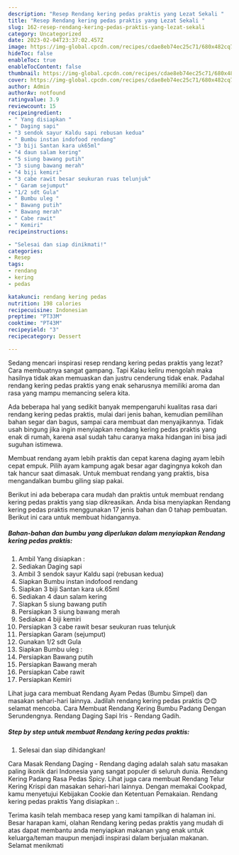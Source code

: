 ```yaml
---
description: "Resep Rendang kering pedas praktis yang Lezat Sekali "
title: "Resep Rendang kering pedas praktis yang Lezat Sekali "
slug: 162-resep-rendang-kering-pedas-praktis-yang-lezat-sekali
category: Uncategorized
date: 2023-02-04T23:37:02.457Z
image: https://img-global.cpcdn.com/recipes/cdae8eb74ec25c71/680x482cq70/rendang-kering-pedas-praktis-foto-resep-utama.jpg
hideToc: false
enableToc: true
enableTocContent: false
thumbnail: https://img-global.cpcdn.com/recipes/cdae8eb74ec25c71/680x482cq70/rendang-kering-pedas-praktis-foto-resep-utama.jpg
cover: https://img-global.cpcdn.com/recipes/cdae8eb74ec25c71/680x482cq70/rendang-kering-pedas-praktis-foto-resep-utama.jpg
author: Admin
authorAv: notfound
ratingvalue: 3.9
reviewcount: 15
recipeingredient:
- " Yang disiapkan "
- " Daging sapi"
- "3 sendok sayur Kaldu sapi rebusan kedua"
- " Bumbu instan indofood rendang"
- "3 biji Santan kara uk65ml"
- "4 daun salam kering"
- "5 siung bawang putih"
- "3 siung bawang merah"
- "4 biji kemiri"
- "3 cabe rawit besar seukuran ruas telunjuk"
- " Garam sejumput"
- "1/2 sdt Gula"
- " Bumbu uleg "
- " Bawang putih"
- " Bawang merah"
- " Cabe rawit"
- " Kemiri"
recipeinstructions:

- "Selesai dan siap dinikmati!"
categories:
- Resep
tags:
- rendang
- kering
- pedas

katakunci: rendang kering pedas 
nutrition: 198 calories
recipecuisine: Indonesian
preptime: "PT33M"
cooktime: "PT43M"
recipeyield: "3"
recipecategory: Dessert

---
```



Sedang mencari inspirasi resep rendang kering pedas praktis yang lezat? Cara membuatnya sangat gampang. Tapi Kalau keliru mengolah maka hasilnya tidak akan memuaskan dan justru cenderung tidak enak. Padahal rendang kering pedas praktis yang enak seharusnya memiliki aroma dan rasa yang mampu memancing selera kita.


Ada beberapa hal yang sedikit banyak mempengaruhi kualitas rasa dari rendang kering pedas praktis, mulai dari jenis bahan, kemudian pemilihan bahan segar dan bagus, sampai cara membuat dan menyajikannya. Tidak usah bingung jika ingin menyiapkan rendang kering pedas praktis yang enak di rumah, karena asal sudah tahu caranya maka hidangan ini bisa jadi suguhan istimewa.

Membuat rendang ayam lebih praktis dan cepat karena daging ayam lebih cepat empuk. Pilih ayam kampung agak besar agar dagingnya kokoh dan tak hancur saat dimasak. Untuk membuat rendang yang praktis, bisa mengandalkan bumbu giling siap pakai.


Berikut ini ada beberapa cara mudah dan praktis untuk membuat rendang kering pedas praktis yang siap dikreasikan. Anda bisa menyiapkan Rendang kering pedas praktis menggunakan 17 jenis bahan dan 0 tahap pembuatan. Berikut ini cara untuk membuat hidangannya.

<!--inarticleads1-->

##### Bahan-bahan dan bumbu yang diperlukan dalam menyiapkan Rendang kering pedas praktis:

1. Ambil  Yang disiapkan :
1. Sediakan  Daging sapi
1. Ambil 3 sendok sayur Kaldu sapi (rebusan kedua)
1. Siapkan  Bumbu instan indofood rendang
1. Siapkan 3 biji Santan kara uk.65ml
1. Sediakan 4 daun salam kering
1. Siapkan 5 siung bawang putih
1. Persiapkan 3 siung bawang merah
1. Sediakan 4 biji kemiri
1. Persiapkan 3 cabe rawit besar seukuran ruas telunjuk
1. Persiapkan  Garam (sejumput)
1. Gunakan 1/2 sdt Gula
1. Siapkan  Bumbu uleg :
1. Persiapkan  Bawang putih
1. Persiapkan  Bawang merah
1. Persiapkan  Cabe rawit
1. Persiapkan  Kemiri


Lihat juga cara membuat Rendang Ayam Pedas (Bumbu Simpel) dan masakan sehari-hari lainnya. Jadilah rendang kering pedas praktis 😊😊 selamat mencoba. Cara Membuat Rendang Kering Bumbu Padang Dengan Serundengnya. Rendang Daging Sapi Iris - Rendang Gadih. 

<!--inarticleads2-->

##### Step by step untuk membuat Rendang kering pedas praktis:


1. Selesai dan siap dihidangkan!

Cara Masak Rendang Daging - Rendang daging adalah salah satu masakan paling ikonik dari Indonesia yang sangat populer di seluruh dunia. Rendang Kering Padang Rasa Pedas Spicy. Lihat juga cara membuat Rendang Telur Kering Krispi dan masakan sehari-hari lainnya. Dengan memakai Cookpad, kamu menyetujui Kebijakan Cookie dan Ketentuan Pemakaian. Rendang kering pedas praktis Yang disiapkan :. 

Terima kasih telah membaca resep yang kami tampilkan di halaman ini. Besar harapan kami, olahan Rendang kering pedas praktis yang mudah di atas dapat membantu anda menyiapkan makanan yang enak untuk keluarga/teman maupun menjadi inspirasi dalam berjualan makanan. Selamat menikmati
